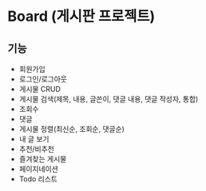 # Board (게시판 프로젝트)
## 기능
- 회원가입
- 로그인/로그아웃
- 게시물 CRUD
- 게시물 검색(제목, 내용, 글쓴이, 댓글 내용, 댓글 작성자, 통합)
- 조회수
- 댓글
- 게시물 정렬(최신순, 조회순, 댓글순)
- 내 글 보기
- 추천/비추천
- 즐겨찾는 게시물
- 페이지네이션
- Todo 리스트
